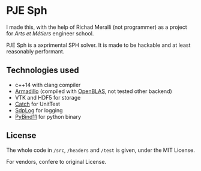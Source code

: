 PJE Sph
=======

I made this, with the help of Richad Meralli (not programmer) as a project
for *Arts et Métiers* engineer school.

PJE Sph is a axprimental SPH solver.
It is made to be hackable and at least reasonably performant.

Technologies used
------------------

 - c++14 with clang compiler
 - [Armadillo](http://arma.sourceforge.net/) (compiled with  [OpenBLAS](https://github.com/philsquared/Catch), not tested other backend)
 - VTK and HDF5 for storage
 - [Catch](https://github.com/philsquared/Catch) for UnitTest
 - [SdpLog](https://github.com/gabime/spdlog) for logging
 - [PyBind11](https://github.com/wjakob/pybind11) for python binary


License
--------

The whole code in `/src`, `/headers` and `/test` is given, under the MIT License.

For vendors, confere to original License.
